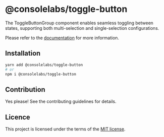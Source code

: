 # @consolelabs/toggle-button

The ToggleButtonGroup component enables seamless toggling between states,
supporting both multi-selection and single-selection configurations.

Please refer to the
[documentation](https://web-design-system-consolelabs.vercel.app/?path=/story/ui-togglebutton--default)
for more information.

## Installation

```sh
yarn add @consolelabs/toggle-button
# or
npm i @consolelabs/toggle-button
```

## Contribution

Yes please! See the contributing guidelines for details.

## Licence

This project is licensed under the terms of the
[MIT license](https://choosealicense.com/licenses/mit/).
